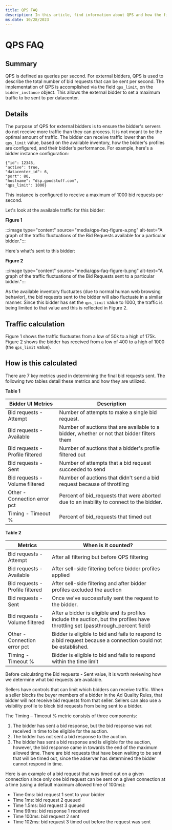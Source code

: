 ```yaml
---
title: QPS FAQ
description: In this article, find information about QPS and how the final bid request traffic is calculated..
ms.date: 10/28/2023
---
```


# QPS FAQ

## Summary

QPS is defined as queries per second. For external bidders, QPS is used to describe the total number of bid requests that can be sent per second. The implementation of QPS is accomplished via the field `qps_limit`, on the `bidder_instance` object. This allows the external bidder to set a maximum traffic to be sent to per datacenter.

## Details

The purpose of QPS for external bidders is to ensure the bidder's servers do not receive more traffic than they can process. It is not meant to be the optimal amount of traffic. The bidder can receive traffic lower than the `qps_limit` value, based on the available inventory, how the bidder's profiles are configured, and their bidder's performance. For example, here's a bidder instance configuration:

```
{"id": 12345,
"active": true,
"datacenter_id": 6,
"port": 80,
"hostname": "dsp.goodstuff.com",
"qps_limit": 1000}
```

This instance is configured to receive a maximum of 1000 bid requests per second.

Let's look at the available traffic for this bidder:

**Figure 1**

:::image type="content" source="media/qps-faq-figure-a.png" alt-text="A graph of the traffic fluctuations of the Bid Requests available for a particular bidder.":::

Here's what's sent to this bidder:

**Figure 2**

:::image type="content" source="media/qps-faq-figure-b.png" alt-text="A graph of the traffic fluctuations of the Bid Requests sent to a particular bidder.":::

As the available inventory fluctuates (due to normal human web browsing behavior), the bid requests sent to the bidder will also fluctuate in a similar manner. Since this bidder has set the `qps_limit` value to 1000, the traffic is being limited to that value and this is reflected in Figure 2.

## Traffic calculation

Figure 1 shows the traffic fluctuates from a low of 50k to a high of 175k. Figure 2 shows the bidder has received from a low of 400 to a high of 1000 (the `qps_limit` value).

## How is this calculated

There are 7 key metrics used in determining the final bid requests sent. The following two tables detail these metrics and how they are utilized.

**Table 1**

| Bidder UI Metrics | Description |
|---|---|
| Bid requests - Attempt | Number of attempts to make a single bid request. |
| Bid requests - Available | Number of auctions that are available to a bidder, whether or not that bidder filters them |
| Bid requests - Profile filtered | Number of auctions that a bidder's profile filtered out |
| Bid requests - Sent | Number of attempts that a bid request succeeded to send |
| Bid requests - Volume filtered | Number of auctions that didn't send a bid request because of throttling |
| Other - Connection error pct | Percent of bid_requests that were aborted due to an inability to connect to the bidder. |
| Timing - Timeout % | Percent of bid_requests that timed out |

**Table 2**

| Metrics | When is it counted? |
|---|---|
| Bid requests - Attempt | After all filtering but before QPS filtering |
| Bid requests - Available | After sell-side filtering before bidder profiles applied |
| Bid requests - Profile filtered | After sell-side filtering and after bidder profiles excluded the auction |
| Bid requests - Sent | Once we've successfully sent the request to the bidder. |
| Bid requests - Volume filtered | After a bidder is eligible and its profiles include the auction, but the profiles have throttling set (passthrough_percent field) |
| Other - Connection error pct | Bidder is eligible to bid and fails to respond to a bid request because a connection could not be established. |
| Timing - Timeout % | Bidder is eligible to bid and fails to respond within the time limit |

Before calculating the Bid requests - Sent value, it is worth reviewing how we determine what bid requests are available.

Sellers have controls that can limit which bidders can receive traffic. When a seller blocks the buyer members of a bidder in the Ad Quality Rules, that bidder will not receive bid requests from that seller. Sellers can also use a visibility profile to block bid requests from being sent to a bidder.

The Timing – Timeout % metric consists of three components:

1. The bidder has sent a bid response, but the bid response was not received in time to be eligible for the auction.
1. The bidder has not sent a bid response to the auction.
1. The bidder has sent a bid response and is eligible for the auction, however, the bid response came in towards the end of the maximum allowed time. There are bid requests that have been waiting to be sent that will be timed out, since the adserver has determined the bidder cannot respond in time.

Here is an example of a bid request that was timed out on a given connection since only one bid request can be sent on a given connection at a time (using a default maximum allowed time of 100ms):

- Time 0ms: bid request 1 sent to your bidder
- Time 1ms: bid request 2 queued
- Time 1.5ms: bid request 3 queued
- Time 99ms: bid response 1 received
- Time 100ms: bid request 2 sent
- Time 102ms: bid request 3 timed out before the request was sent
